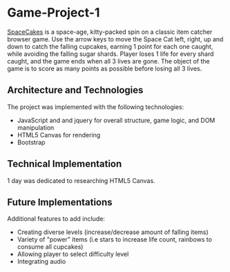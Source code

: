 # Game-Project-1


[SpaceCakes](https://clausan121.github.io/Game-Project-1/) is a space-age, kitty-packed spin on a classic item catcher browser game.  Use the arrow keys to move the Space Cat left, right, up and down to catch the falling cupcakes, earning 1 point for each one caught, while avoiding the falling sugar shards. Player loses 1 life for every shard caught, and the game ends when all 3 lives are gone.  The object of the game is to score as many points as possible before losing all 3 lives.  



## Architecture and Technologies

The project was implemented with the following technologies:

* JavaScript and and jquery for overall structure, game logic, and DOM manipulation
* HTML5 Canvas for rendering
* Bootstrap


## Technical Implementation

1 day was dedicated to researching HTML5 Canvas.  


## Future Implementations

Additional features to add include:
* Creating diverse levels (increase/decrease amount of falling items)
* Variety of "power" items (i.e stars to increase life count, rainbows to consume all cupcakes)
* Allowing player to select difficulty level
* Integrating audio
